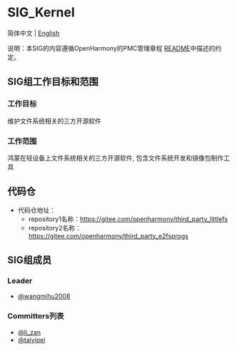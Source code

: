  # SIG_Kernel
 简体中文 | [English](./sig_kernel.md)

说明：本SIG的内容遵循OpenHarmony的PMC管理章程 [README](/zh/pmc.md)中描述的约定。

## SIG组工作目标和范围

### 工作目标
维护文件系统相关的三方开源软件
### 工作范围
鸿蒙在轻设备上文件系统相关的三方开源软件, 包含文件系统开发和镜像包制作工具
## 代码仓
- 代码仓地址：
  - repository1名称：https://gitee.com/openharmony/third_party_littlefs
  - repository2名称：https://gitee.com/openharmony/third_party_e2fsprogs

## SIG组成员

### Leader
- [@wangmihu2008](https://gitee.com/wangmihu2008)

### Committers列表
- [@li_zan](https://gitee.com/li_zan)
- [@taiyipei](https://gitee.com/taiyipei)
